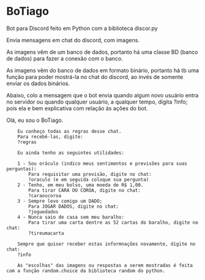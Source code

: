 # BoTiago
Bot para Discord feito em Python com a biblioteca discor.py

Envia mensagens em chat do discord, com imagens.

As imagens vêm de um banco de dados, portanto há uma classe BD (banco de dados) para fazer a conexão com o banco.

As imagens vêm do banco de dados em formato binário, portanto há tb uma função para poder mostrá-la no chat do discord, ao invés de somente enviar os dados binários.

Abaixo, colo a mensagem que o bot envia quando algum novo usuário entra no servidor ou quando qualquer usuário, a qualquer tempo, digita ?info; pois ela e bem
explicativa com relação às ações do bot.

Olá, eu sou o BoTiago.

        Eu conheço todas as regras desse chat.
        Para recebê-las, digite:
        ?regras

        Eu ainda tenho as seguintes utilidades:

        1 - Sou oráculo (indico meus sentimentos e previsões para suas perguntas):
            Para requisitar uma previsão, digite no chat:
            ?oraculo (e em seguida coloque sua pergunta)
        2 - Tenho, em meu bolso, uma moeda de R$ 1,00.
            Para tirar CARA OU COROA, digite no chat:
            ?caraoucoroa
        3 - Sempre levo comigo um DADO;
            Para JOGAR DADOS, digite no chat:
            ?joguedados
        4 - Nunca saio de casa sem meu baralho:
            Para tirar uma carta dentre as 52 cartas do baralho, digite no chat:
            ?tireumacarta

        Sempre que quiser receber estas informnações novamente, digite no chat:
        ?info
        
        As "escolhas" das imagens ou respostas a serem mostradas é feita com a função random.choice da biblioteca random do python.
